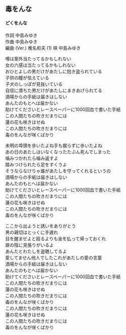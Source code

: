 ## 毒をんな
#### どくをんな

作詞        中島みゆき  
作曲        中島みゆき  
編曲 (Ver.) 椎名和夫 (1)
唄          中島みゆき 

噂は案外当たってるかもしれない  
女の六感は当たってるかもしれない  
おひとよしの男だけがあたしに抱き盗られている  
子供の瞳が怯えている  
子犬のしっぽが見抜いている  
自信に満ちた男だけがあたしにまきあげられてる  
酒場からの手紙は届きはしない  
あんたのもとへは届かない  
助けてくださいとレースペーパーに1000回血で書いた手紙  
この人間たちの吹きだまりには  
蓮の花も咲きはせぬ  
この人間たちの吹きだまりには  
毒のをんなが咲くばかり  
  
未明の埠頭を歩いたよね手も握らずに歩いたよね  
あの日のあたしはいなくなったたぶん死んでしまった  
噛みつかれたら噛み返すよ  
踏みつけられたら足をすくうよ  
そうならなけりゃ誰があたしを守ってくれるというの  
酒場からの手紙は届きはしない  
あんたのもとへは届かない  
助けてくださいとレースペーパーに1000回血で書いた手紙  
この人間たちの吹きだまりには  
蓮の花も咲きはせぬ  
この人間たちの吹きだまりには  
毒のをんなが咲くばかり  
  
ここから出ようと誘いをありがとう  
男の親切はとっくに手遅れ  
目を醒ませよと殴るよりも金を払って帰っておくれ  
扉の陰に見張りがいるよ  
あんたとわたしを盗聴してるよ  
愛してません他人でしたこれがあたしの愛の言葉  
酒場からの手紙は届きはしない  
あんたのもとへは届かない  
助けてくださいとレースペーパーに1000回血で書いた手紙  
この人間たちの吹きだまりには  
蓮の花も咲きはせぬ  
この人間たちの吹きだまりには  
毒のをんなが咲くばかり  
この人間たちの吹きだまりには  
蓮の花も咲きはせぬ  
この人間たちの吹きだまりには  
毒のをんなが咲くばかり  